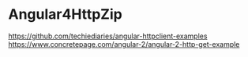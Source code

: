 # Angular4HttpZip
https://github.com/techiediaries/angular-httpclient-examples
https://www.concretepage.com/angular-2/angular-2-http-get-example
